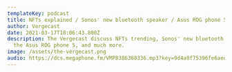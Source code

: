 ```yaml
---
templateKey: podcast
title: NFTs explained / Sonos' new bluetooth speaker / Asus ROG phone 5 review
author: Vergecast
date: 2021-03-17T18:06:43.800Z
description: The Vergecast discuss NFTs trending, Sonos' new bluetooth speaker,
  the Asus ROG phone 5, and much more.
image: /assets/the-vergecast.png
audio: https://dcs.megaphone.fm/VMP8386388336.mp3?key=9d4a0f75396fe6aed5aea46ba444160e
---
```

